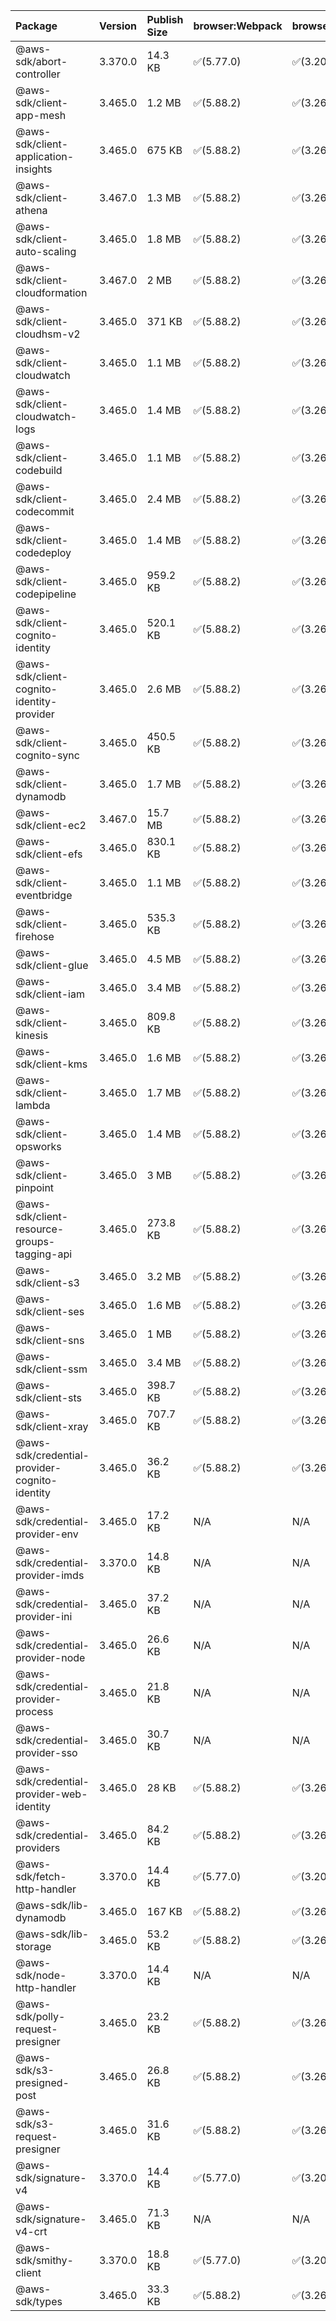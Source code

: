| Package | Version | Publish Size | browser:Webpack | browser:Rollup | browser:EsBuild |
| :------ | :------ | :----------- | :------ | :----- | :------- |
|@aws-sdk/abort-controller|3.370.0|14.3 KB|✅(5.77.0)|✅(3.20.2)|✅(0.17.15)|
|@aws-sdk/client-app-mesh|3.465.0|1.2 MB|✅(5.88.2)|✅(3.26.3)|✅(0.18.15)|
|@aws-sdk/client-application-insights|3.465.0|675 KB|✅(5.88.2)|✅(3.26.3)|✅(0.18.15)|
|@aws-sdk/client-athena|3.467.0|1.3 MB|✅(5.88.2)|✅(3.26.3)|✅(0.18.15)|
|@aws-sdk/client-auto-scaling|3.465.0|1.8 MB|✅(5.88.2)|✅(3.26.3)|✅(0.18.15)|
|@aws-sdk/client-cloudformation|3.467.0|2 MB|✅(5.88.2)|✅(3.26.3)|✅(0.18.15)|
|@aws-sdk/client-cloudhsm-v2|3.465.0|371 KB|✅(5.88.2)|✅(3.26.3)|✅(0.18.15)|
|@aws-sdk/client-cloudwatch|3.465.0|1.1 MB|✅(5.88.2)|✅(3.26.3)|✅(0.18.15)|
|@aws-sdk/client-cloudwatch-logs|3.465.0|1.4 MB|✅(5.88.2)|✅(3.26.3)|✅(0.18.15)|
|@aws-sdk/client-codebuild|3.465.0|1.1 MB|✅(5.88.2)|✅(3.26.3)|✅(0.18.15)|
|@aws-sdk/client-codecommit|3.465.0|2.4 MB|✅(5.88.2)|✅(3.26.3)|✅(0.18.15)|
|@aws-sdk/client-codedeploy|3.465.0|1.4 MB|✅(5.88.2)|✅(3.26.3)|✅(0.18.15)|
|@aws-sdk/client-codepipeline|3.465.0|959.2 KB|✅(5.88.2)|✅(3.26.3)|✅(0.18.15)|
|@aws-sdk/client-cognito-identity|3.465.0|520.1 KB|✅(5.88.2)|✅(3.26.3)|✅(0.18.15)|
|@aws-sdk/client-cognito-identity-provider|3.465.0|2.6 MB|✅(5.88.2)|✅(3.26.3)|✅(0.18.15)|
|@aws-sdk/client-cognito-sync|3.465.0|450.5 KB|✅(5.88.2)|✅(3.26.3)|✅(0.18.15)|
|@aws-sdk/client-dynamodb|3.465.0|1.7 MB|✅(5.88.2)|✅(3.26.3)|✅(0.18.15)|
|@aws-sdk/client-ec2|3.467.0|15.7 MB|✅(5.88.2)|✅(3.26.3)|✅(0.18.15)|
|@aws-sdk/client-efs|3.465.0|830.1 KB|✅(5.88.2)|✅(3.26.3)|✅(0.18.15)|
|@aws-sdk/client-eventbridge|3.465.0|1.1 MB|✅(5.88.2)|✅(3.26.3)|✅(0.18.15)|
|@aws-sdk/client-firehose|3.465.0|535.3 KB|✅(5.88.2)|✅(3.26.3)|✅(0.18.15)|
|@aws-sdk/client-glue|3.465.0|4.5 MB|✅(5.88.2)|✅(3.26.3)|✅(0.18.15)|
|@aws-sdk/client-iam|3.465.0|3.4 MB|✅(5.88.2)|✅(3.26.3)|✅(0.18.15)|
|@aws-sdk/client-kinesis|3.465.0|809.8 KB|✅(5.88.2)|✅(3.26.3)|✅(0.18.15)|
|@aws-sdk/client-kms|3.465.0|1.6 MB|✅(5.88.2)|✅(3.26.3)|✅(0.18.15)|
|@aws-sdk/client-lambda|3.465.0|1.7 MB|✅(5.88.2)|✅(3.26.3)|✅(0.18.15)|
|@aws-sdk/client-opsworks|3.465.0|1.4 MB|✅(5.88.2)|✅(3.26.3)|✅(0.18.15)|
|@aws-sdk/client-pinpoint|3.465.0|3 MB|✅(5.88.2)|✅(3.26.3)|✅(0.18.15)|
|@aws-sdk/client-resource-groups-tagging-api|3.465.0|273.8 KB|✅(5.88.2)|✅(3.26.3)|✅(0.18.15)|
|@aws-sdk/client-s3|3.465.0|3.2 MB|✅(5.88.2)|✅(3.26.3)|✅(0.18.15)|
|@aws-sdk/client-ses|3.465.0|1.6 MB|✅(5.88.2)|✅(3.26.3)|✅(0.18.15)|
|@aws-sdk/client-sns|3.465.0|1 MB|✅(5.88.2)|✅(3.26.3)|✅(0.18.15)|
|@aws-sdk/client-ssm|3.465.0|3.4 MB|✅(5.88.2)|✅(3.26.3)|✅(0.18.15)|
|@aws-sdk/client-sts|3.465.0|398.7 KB|✅(5.88.2)|✅(3.26.3)|✅(0.18.15)|
|@aws-sdk/client-xray|3.465.0|707.7 KB|✅(5.88.2)|✅(3.26.3)|✅(0.18.15)|
|@aws-sdk/credential-provider-cognito-identity|3.465.0|36.2 KB|✅(5.88.2)|✅(3.26.3)|✅(0.18.15)|
|@aws-sdk/credential-provider-env|3.465.0|17.2 KB|N/A|N/A|N/A|
|@aws-sdk/credential-provider-imds|3.370.0|14.8 KB|N/A|N/A|N/A|
|@aws-sdk/credential-provider-ini|3.465.0|37.2 KB|N/A|N/A|N/A|
|@aws-sdk/credential-provider-node|3.465.0|26.6 KB|N/A|N/A|N/A|
|@aws-sdk/credential-provider-process|3.465.0|21.8 KB|N/A|N/A|N/A|
|@aws-sdk/credential-provider-sso|3.465.0|30.7 KB|N/A|N/A|N/A|
|@aws-sdk/credential-provider-web-identity|3.465.0|28 KB|✅(5.88.2)|✅(3.26.3)|✅(0.18.15)|
|@aws-sdk/credential-providers|3.465.0|84.2 KB|✅(5.88.2)|✅(3.26.3)|✅(0.18.15)|
|@aws-sdk/fetch-http-handler|3.370.0|14.4 KB|✅(5.77.0)|✅(3.20.2)|✅(0.17.15)|
|@aws-sdk/lib-dynamodb|3.465.0|167 KB|✅(5.88.2)|✅(3.26.3)|✅(0.18.15)|
|@aws-sdk/lib-storage|3.465.0|53.2 KB|✅(5.88.2)|✅(3.26.3)|✅(0.18.15)|
|@aws-sdk/node-http-handler|3.370.0|14.4 KB|N/A|N/A|N/A|
|@aws-sdk/polly-request-presigner|3.465.0|23.2 KB|✅(5.88.2)|✅(3.26.3)|✅(0.18.15)|
|@aws-sdk/s3-presigned-post|3.465.0|26.8 KB|✅(5.88.2)|✅(3.26.3)|✅(0.18.15)|
|@aws-sdk/s3-request-presigner|3.465.0|31.6 KB|✅(5.88.2)|✅(3.26.3)|✅(0.18.15)|
|@aws-sdk/signature-v4|3.370.0|14.4 KB|✅(5.77.0)|✅(3.20.2)|✅(0.17.15)|
|@aws-sdk/signature-v4-crt|3.465.0|71.3 KB|N/A|N/A|N/A|
|@aws-sdk/smithy-client|3.370.0|18.8 KB|✅(5.77.0)|✅(3.20.2)|✅(0.17.15)|
|@aws-sdk/types|3.465.0|33.3 KB|✅(5.88.2)|✅(3.26.3)|✅(0.18.15)|
